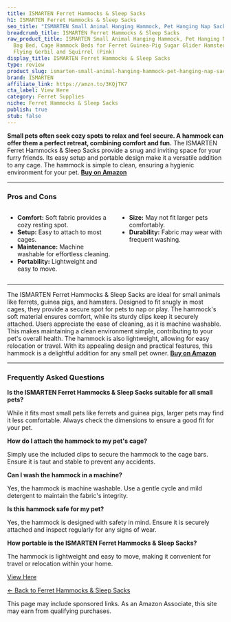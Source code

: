 ```yaml
---
title: ISMARTEN Ferret Hammocks & Sleep Sacks
h1: ISMARTEN Ferret Hammocks & Sleep Sacks
seo_title: "ISMARTEN Small Animal Hanging Hammock, Pet Hanging Nap Sack\u2026"
breadcrumb_title: ISMARTEN Ferret Hammocks & Sleep Sacks
raw_product_title: ISMARTEN Small Animal Hanging Hammock, Pet Hanging Nap Sack Sleep
  Bag Bed, Cage Hammock Beds for Ferret Guinea-Pig Sugar Glider Hamster Rat Mice Chinchilla
  Flying Gerbil and Squirrel (Pink)
display_title: ISMARTEN Ferret Hammocks & Sleep Sacks
type: review
product_slug: ismarten-small-animal-hanging-hammock-pet-hanging-nap-sack-sleep-bag-be-42b1d5fb
brand: ISMARTEN
affiliate_link: https://amzn.to/3KQjTK7
cta_label: View Here
category: Ferret Supplies
niche: Ferret Hammocks & Sleep Sacks
publish: true
stub: false
---
```


<div id="intro" class="full-width">
  <p><strong>Small pets often seek cozy spots to relax and feel secure. A hammock can offer them a perfect retreat, combining comfort and fun.</strong> The ISMARTEN Ferret Hammocks & Sleep Sacks provide a snug and inviting space for your furry friends. Its easy setup and portable design make it a versatile addition to any cage. The hammock is simple to clean, ensuring a hygienic environment for your pet. <a href="https://amzn.to/3KQjTK7" rel="nofollow sponsored noopener" target="_blank"><strong>Buy on Amazon</strong></a></p>
</div>

<hr />
<h3 id="pros-cons">Pros and Cons</h3>
<div class="pc-grid" style="display:grid;grid-template-columns:1fr 1fr;gap:16px;">
  <ul>
    <li><strong>Comfort:</strong> Soft fabric provides a cozy resting spot.</li>
    <li><strong>Setup:</strong> Easy to attach to most cages.</li>
    <li><strong>Maintenance:</strong> Machine washable for effortless cleaning.</li>
    <li><strong>Portability:</strong> Lightweight and easy to move.</li>
  </ul>
  <ul>
    <li><strong>Size:</strong> May not fit larger pets comfortably.</li>
    <li><strong>Durability:</strong> Fabric may wear with frequent washing.</li>
  </ul>
</div>
<hr />

<div class="full-width">
  <p>The ISMARTEN Ferret Hammocks & Sleep Sacks are ideal for small animals like ferrets, guinea pigs, and hamsters. Designed to fit snugly in most cages, they provide a secure spot for pets to nap or play. The hammock's soft material ensures comfort, while its sturdy clips keep it securely attached. Users appreciate the ease of cleaning, as it is machine washable. This makes maintaining a clean environment simple, contributing to your pet's overall health. The hammock is also lightweight, allowing for easy relocation or travel. With its appealing design and practical features, this hammock is a delightful addition for any small pet owner. <a href="https://amzn.to/3KQjTK7" rel="nofollow sponsored noopener" target="_blank"><strong>Buy on Amazon</strong></a></p>
</div>

<hr />
<h3 id="faqs">Frequently Asked Questions</h3>

<p><strong>Is the ISMARTEN Ferret Hammocks & Sleep Sacks suitable for all small pets?</strong></p>
<p>While it fits most small pets like ferrets and guinea pigs, larger pets may find it less comfortable. Always check the dimensions to ensure a good fit for your pet.</p>

<p><strong>How do I attach the hammock to my pet's cage?</strong></p>
<p>Simply use the included clips to secure the hammock to the cage bars. Ensure it is taut and stable to prevent any accidents.</p>

<p><strong>Can I wash the hammock in a machine?</strong></p>
<p>Yes, the hammock is machine washable. Use a gentle cycle and mild detergent to maintain the fabric's integrity.</p>

<p><strong>Is this hammock safe for my pet?</strong></p>
<p>Yes, the hammock is designed with safety in mind. Ensure it is securely attached and inspect regularly for any signs of wear.</p>

<p><strong>How portable is the ISMARTEN Ferret Hammocks & Sleep Sacks?</strong></p>
<p>The hammock is lightweight and easy to move, making it convenient for travel or relocation within your home.</p>
<p><a class="btn" href="https://amzn.to/3KQjTK7" target="_blank" rel="nofollow sponsored noopener">View Here</a></p>
<p><a href="/roundups/ferret-supplies/ferret-hammocks-sleep-sacks/">← Back to Ferret Hammocks & Sleep Sacks</a></p>
<aside class="disclosure">This page may include sponsored links. As an Amazon Associate, this site may earn from qualifying purchases.</aside>
